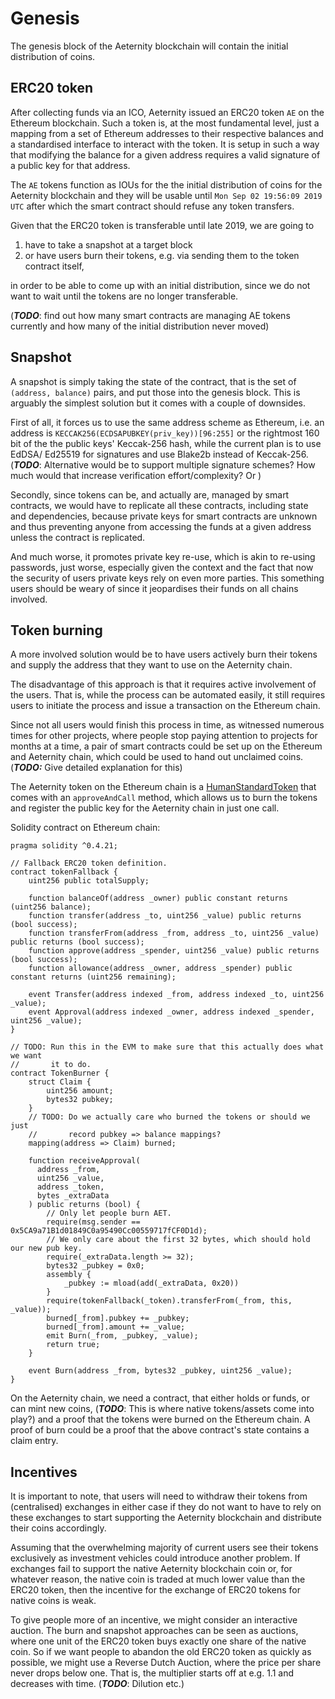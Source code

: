 # Genesis

The genesis block of the Aeternity blockchain will contain the initial
distribution of coins.

## ERC20 token

After collecting funds via an ICO, Aeternity issued an ERC20 token `AE` on the
Ethereum blockchain. Such a token is, at the most fundamental level, just a
mapping from a set of Ethereum addresses to their respective balances and a
standardised interface to interact with the token. It is setup in such a way
that modifying the balance for a given address requires a valid signature of a
public key for that address.

The `AE` tokens function as IOUs for the the initial distribution of coins for
the Aeternity blockchain and they will be usable until `Mon Sep 02 19:56:09 2019 UTC`
after which the smart contract should refuse any token transfers.

Given that the ERC20 token is transferable until late 2019, we are going to

1. have to take a snapshot at a target block
2. or have users burn their tokens, e.g. via sending them to the token contract
   itself,

in order to be able to come up with an initial distribution, since we do not
want to wait until the tokens are no longer transferable.

(***TODO***: find out how many smart contracts are managing AE tokens currently
and how many of the initial distribution never moved)

## Snapshot

A snapshot is simply taking the state of the contract, that is the set of
`(address, balance)` pairs, and put those into the genesis block.
This is arguably the simplest solution but it comes with a couple of downsides.

First of all, it forces us to use the same address scheme as Ethereum, i.e. an
address is `KECCAK256(ECDSAPUBKEY(priv_key))[96:255]` or the rightmost 160 bit
of the the public keys' Keccak-256 hash, while the current plan is to use EdDSA/
Ed25519 for signatures and use Blake2b instead of Keccak-256.
(***TODO***: Alternative would be to support multiple signature schemes? How
much would that increase verification effort/complexity? Or )

Secondly, since tokens can be, and actually are, managed by smart contracts, we
would have to replicate all these contracts, including state and dependencies,
because private keys for smart contracts are unknown and thus preventing anyone
from accessing the funds at a given address unless the contract is replicated.

And much worse, it promotes private key re-use, which is akin to re-using
passwords, just worse, especially given the context and the fact that now the
security of users private keys rely on even more parties. This something users
should be weary of since it jeopardises their funds on all chains involved.


## Token burning

A more involved solution would be to have users actively burn their tokens and
supply the address that they want to use on the Aeternity chain.

The disadvantage of this approach is that it requires active involvement of the
users. That is, while the process can be automated easily, it still requires
users to initiate the process and issue a transaction on the Ethereum chain.

Since not all users would finish this process in time, as witnessed numerous
times for other projects, where people stop paying attention to projects for
months at a time, a pair of smart contracts could be set up on the Ethereum and
Aeternity chain, which could be used to hand out unclaimed coins.
(***TODO:*** Give detailed explanation for this)

The Aeternity token on the Ethereum chain is a [HumanStandardToken](https://github.com/ConsenSys/Token-Factory/blob/master/contracts/HumanStandardToken.sol)
that comes with an `approveAndCall` method, which allows us to burn the tokens
and register the public key for the Aeternity chain in just one call.

Solidity contract on Ethereum chain:

```
pragma solidity ^0.4.21;

// Fallback ERC20 token definition.
contract tokenFallback {
    uint256 public totalSupply;

    function balanceOf(address _owner) public constant returns (uint256 balance);
    function transfer(address _to, uint256 _value) public returns (bool success);
    function transferFrom(address _from, address _to, uint256 _value) public returns (bool success);
    function approve(address _spender, uint256 _value) public returns (bool success);
    function allowance(address _owner, address _spender) public constant returns (uint256 remaining);

    event Transfer(address indexed _from, address indexed _to, uint256 _value);
    event Approval(address indexed _owner, address indexed _spender, uint256 _value);
}

// TODO: Run this in the EVM to make sure that this actually does what we want
//       it to do.
contract TokenBurner {
    struct Claim {
        uint256 amount;
        bytes32 pubkey;
    }
    // TODO: Do we actually care who burned the tokens or should we just
    //       record pubkey => balance mappings?
    mapping(address => Claim) burned;

    function receiveApproval(
      address _from,
      uint256 _value,
      address _token,
      bytes _extraData
    ) public returns (bool) {
        // Only let people burn AET.
        require(msg.sender == 0x5CA9a71B1d01849C0a95490Cc00559717fCF0D1d);
        // We only care about the first 32 bytes, which should hold our new pub key.
        require(_extraData.length >= 32);
        bytes32 _pubkey = 0x0;
        assembly {
            _pubkey := mload(add(_extraData, 0x20))
        }
        require(tokenFallback(_token).transferFrom(_from, this, _value));
        burned[_from].pubkey += _pubkey;
        burned[_from].amount += _value;
        emit Burn(_from, _pubkey, _value);
        return true;
    }

    event Burn(address _from, bytes32 _pubkey, uint256 _value);
}
```

On the Aeternity chain, we need a contract, that either holds or funds, or can
mint new coins, (***TODO***: This is where native tokens/assets come into play?)
and a proof that the tokens were burned on the Ethereum chain. A proof of burn
could be a proof that the above contract's state contains a claim entry.


## Incentives

It is important to note, that users will need to withdraw their tokens from
(centralised) exchanges in either case if they do not want to have to rely on
these exchanges to start supporting the Aeternity blockchain and distribute
their coins accordingly.

Assuming that the overwhelming majority of current users see their tokens
exclusively as investment vehicles could introduce another problem. If exchanges
fail to support the native Aeternity blockchain coin or, for whatever reason,
the native coin is traded at much lower value than the ERC20 token, then the
incentive for the exchange of ERC20 tokens for native coins is weak.

To give people more of an incentive, we might consider an interactive auction.
The burn and snapshot approaches can be seen as auctions, where one unit of the
ERC20 token buys exactly one share of the native coin. So if we want people to
abandon the old ERC20 token as quickly as possible, we might use a Reverse Dutch
Auction, where the price per share never drops below one. That is, the
multiplier starts off at e.g. 1.1 and decreases with time.
(***TODO***: Dilution etc.)

